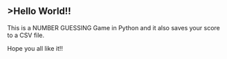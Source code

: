 ## >Hello World!! 

This is a NUMBER GUESSING Game in Python and it also saves your score to a CSV file.

Hope you all like it!!

